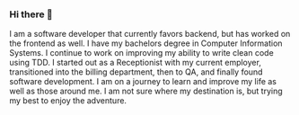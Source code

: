 ### Hi there 👋

I am a software developer that currently favors backend, but has worked on the frontend as well. 
I have my bachelors degree in Computer Information Systems. 
I continue to work on improving my ability to write clean code using TDD. 
I started out as a Receptionist with my current employer, transitioned into the billing department, then to QA, and finally found software development. 
I am on a journey to learn and improve my life as well as those around me. 
I am not sure where my destination is, but trying my best to enjoy the adventure. 
